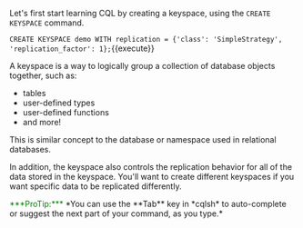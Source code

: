 Let's first start learning CQL by creating a keyspace, using the `CREATE KEYSPACE` command.

`CREATE KEYSPACE demo WITH replication = {'class': 'SimpleStrategy', 'replication_factor': 1};`{{execute}}

A keyspace is a way to logically group a collection of database objects together, such as:
 * tables
 * user-defined types
 * user-defined functions
 * and more!

This is similar concept to the database or namespace used in relational databases.

In addition, the keyspace also controls the replication behavior for all of the data stored in the keyspace. You'll want to create different keyspaces if you want specific data to be replicated differently.

<p><span  style="color:green">***ProTip:***</span> *You can use the **Tab** key in *cqlsh* to auto-complete or suggest the next part of your command, as you type.*</p>
